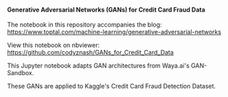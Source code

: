 #### Generative Adversarial Networks (GANs) for Credit Card Fraud Data

The notebook in this repository accompanies the blog: https://www.toptal.com/machine-learning/generative-adversarial-networks

View this notebook on nbviewer: https://github.com/codyznash/GANs_for_Credit_Card_Data



This Jupyter notebook adapts GAN architectures from Waya.ai's GAN-Sandbox.

These GANs are applied to Kaggle's Credit Card Fraud Detection Dataset.
